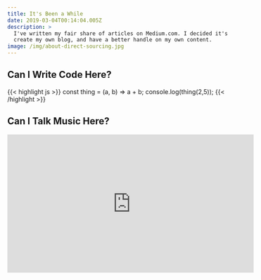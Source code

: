 ```yaml
---
title: It's Been a While
date: 2019-03-04T00:14:04.005Z
description: >
  I've written my fair share of articles on Medium.com. I decided it's time to
  create my own blog, and have a better handle on my own content.
image: /img/about-direct-sourcing.jpg
---
```

## Can I Write Code Here?

{{< highlight js >}}
const thing = (a, b) => a + b;
console.log(thing(2,5));
{{< /highlight >}}

## Can I Talk Music Here?

<iframe width="560" height="315" src="https://www.youtube.com/embed/769dD5caLmE" frameborder="0" allow="accelerometer; autoplay; encrypted-media; gyroscope; picture-in-picture" allowfullscreen></iframe>
